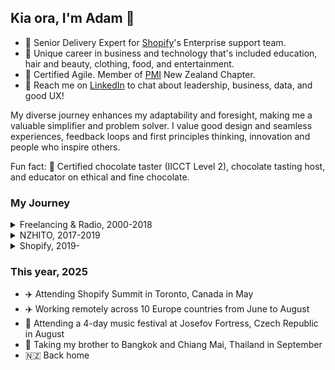 ## Kia ora, I'm Adam 👋 

- 💼 Senior Delivery Expert for [Shopify](https://github.com/shopify)'s Enterprise support team.
- 📐 Unique career in business and technology that's included education, hair and beauty, clothing, food, and entertainment.
- 🌱 Certified Agile. Member of [PMI](https://www.pmi.org/) New Zealand Chapter.
- 💬 Reach me on [LinkedIn](https://linkedin.com/in/adamthomsonnz) to chat about leadership, business, data, and good UX!

My diverse journey enhances my adaptability and foresight, making me a valuable simplifier and problem solver. I value good design and seamless experiences, feedback loops and first principles thinking, innovation and people who inspire others.

Fun fact: 🍫 Certified chocolate taster (IICCT Level 2), chocolate tasting host, and educator on ethical and fine chocolate.

### My Journey

<details>
<summary>Freelancing & Radio, 2000-2018</summary>
<br />

- 2000 - Began my career in website development, naturally with some marketing, design, and photography on the side. I worked with many dozens of entities, building a great portfolio and reputation over nearly 20 years
- 2004 - Started music and event promotion
- 2007 - Became a radio DJ at iconic 40-year-old station [RadioActive 88.6FM](https://radioactive.fm)
  - Hosted many different shows over the following 11 years, day and night
  - Interviewed loads of musicians, and some celebrities
  - Took on other roles like designer and podcast producer
- 2009 - Began working for [ALC Apparel](https://alostcauseofficial.com/) helping a friend build his global clothing brand from Cuba Street, now based in California with 100+ stockists around the globe
- 2011 - Co-organizer of national WordPress conference
- 2014 - Managed the radio station on a 1-month contract
- 2017 - Took on Wellington WordPress meetup.com group, co-organizing monthly meetups and re-establishing that community
- 2017 - Managed the radio station on a 2-month contract, including direct involvement in the RadioActive.fm ReActivate Campaign:
  - Fundraised $90K to avoid liquidation and protect the station for another 40 years
  - Huge marketing campaign involving many celebrities and past DJs and associates of the station
  - Assisted in the station becoming a charitable trust, establishing a trust board, plus DJ and events committees
  - A brand new premise in the city complete with offices and full production suite including new purpose-built recording and live-to-air studios
- 2018 - Co-organizer and emcee of national WordPress conference

</details>

<details>
<summary>NZHITO, 2017-2019</summary>
<br />

- 2017 - Began working for [NZHITO](https://hito.org.nz), completing several large bodies of work over 2 years:
  - Modernisation of all systems; migrating all knowledge and software used to the cloud, data retention and risk mitigation, service monitoring, support ticketing, task management, device procurement and management, upgrading all office equipment including VOIP and the ability to work remotely
  - Redeveloping multiple public-facing websites to be mobile responsive, modern and SEO friendly
  - Developing a learning management system for apprentices, and advising on another
  - Helping to ensure we meet any requirements set by either the Tertiary Education Commission, MBIE or NZ Government
  - Training and supporting frontline staff through adoption
  - Consulting on ICT, marketing, and events to senior management and c-class
  - Reporting to the CTO, supporting the CEO and CFO, and liasing with board and stakeholders as needed.

</details>

<details>
<summary>Shopify, 2019-</summary>
<br />

I've been at [Shopify.com](https://shopify.com/) since 2019, enhancing systems and helping high-impact teams to excel 🚀

- 2019
  - Started as an **Escalated Technical Specialist**, with consistent upper 90th percentile resolution and CSAT
  - Became an **Support Response Manager**, managing incidents and any outward facing communications around them
- 2020
  - ✈️ Attended Shopify Summit in Ottawa, Canada, toured HQ, met CEO Tobi Lütke, dinner with COO Toby Shannon
  - Joined a pilot to enhance the support of Shopify's highest volume merchants
- 2021
  - Became an **Enterprise Support Manager**, leading high-impact teams around the globe
- 2023
  - ✈️ Attended a leadership conference at the Fairmont Banff Springs in the Rocky mountains, Canada
  - Invited to join senior leadership as **Project Manager** of the Enterprise Support build
- 2024
  - Official launch of [Shopify for Enterprise](https://www.shopify.com/enterprise)
  - Invited to stay in senior leadership team as a **Senior Delivery Expert** for Shopify's Plus and Enterprise models
  - 🎉 Celebrated 5 years at Shopify, using the bonus leave to visit Thailand and Singapore
- 2025
  - ✈️ Attended Shopify Summit in Toronto, Canada, toured our Toronto office, 3-day hackathon
  - ✈️ Participated in Shopify's Destination90 program, working remotely across Europe for 90 days from June to August

</details>

### This year, 2025

- ✈️ Attending Shopify Summit in Toronto, Canada in May
- ✈️ Working remotely across 10 Europe countries from June to August
- 🤘 Attending a 4-day music festival at Josefov Fortress, Czech Republic in August
- 🍜 Taking my brother to Bangkok and Chiang Mai, Thailand in September
- 🇳🇿 Back home

